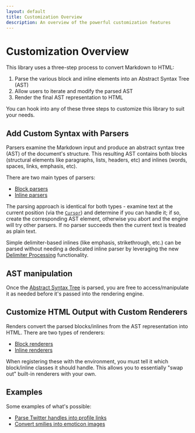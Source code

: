 ```yaml
---
layout: default
title: Customization Overview
description: An overview of the powerful customization features
---
```


Customization Overview
======================

This library uses a three-step process to convert Markdown to HTML:

  1. Parse the various block and inline elements into an Abstract Syntax Tree (AST)
  2. Allow users to iterate and modify the parsed AST
  3. Render the final AST representation to HTML

You can hook into any of these three steps to customize this library to suit your needs.

## Add Custom Syntax with Parsers

Parsers examine the Markdown input and produce an abstract syntax tree (AST) of the document's structure.
This resulting AST contains both blocks (structural elements like paragraphs, lists, headers, etc) and inlines (words, spaces, links, emphasis, etc).

There are two main types of parsers:

- [Block parsers](/1.3/customization/block-parsing/)
- [Inline parsers](/1.3/customization/inline-parsing/)

The parsing approach is identical for both types - examine text at the current position (via the [`Cursor`](/1.3/customization/cursor/)) and determine if you can handle it;
if so, create the corresponding AST element,
otherwise you abort and the engine will try other parsers.  If no parser succeeds then the current text is treated as plain text.

Simple delimiter-based inlines (like emphasis, strikethrough, etc.) can be parsed without needing a dedicated inline parser by leveraging the new [Delimiter Processing](/1.3/customization/delimiter-processing/) functionality.

## AST manipulation

Once the [Abstract Syntax Tree](/1.3/customization/abstract-syntax-tree/) is parsed, you are free to access/manipulate it as needed before it's passed into the rendering engine.

## Customize HTML Output with Custom Renderers

Renders convert the parsed blocks/inlines from the AST representation into HTML.  There are two types of renderers:

- [Block renderers](/1.3/customization/block-rendering/)
- [Inline renderers](/1.3/customization/inline-rendering/)

When registering these with the environment, you must tell it which block/inline classes it should handle.  This allows you
to essentially "swap out" built-in renderers with your own.

## Examples

Some examples of what's possible:

* [Parse Twitter handles into profile links](/1.3/customization/inline-parsing#example-1---twitter-handles)
* [Convert smilies into emoticon images](/1.3/customization/inline-parsing#example-2---emoticons)
